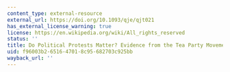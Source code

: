 ```yaml
---
content_type: external-resource
external_url: https://doi.org/10.1093/qje/qjt021
has_external_license_warning: true
license: https://en.wikipedia.org/wiki/All_rights_reserved
status: ''
title: Do Political Protests Matter? Evidence from the Tea Party Movement
uid: f96003b2-6516-4701-8c95-682703c925bb
wayback_url: ''
---
```

